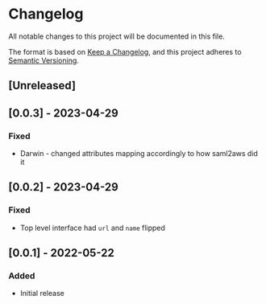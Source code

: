 # Changelog

All notable changes to this project will be documented in this file.

The format is based on [Keep a Changelog](https://keepachangelog.com/en/1.0.0/),
and this project adheres to [Semantic Versioning](https://semver.org/spec/v2.0.0.html).

## [Unreleased]

## [0.0.3] - 2023-04-29

### Fixed

- Darwin - changed attributes mapping accordingly to how saml2aws did it

## [0.0.2] - 2023-04-29

### Fixed

- Top level interface had `url` and `name` flipped

## [0.0.1] - 2022-05-22

### Added

- Initial release
